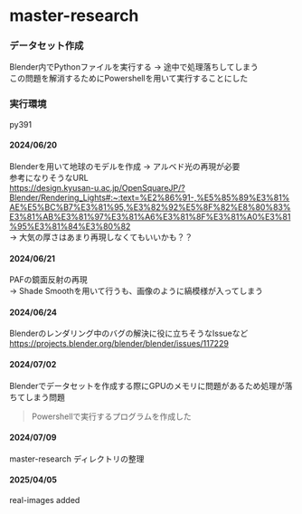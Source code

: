 # master-research

### データセット作成
Blender内でPythonファイルを実行する -> 途中で処理落ちしてしまう  
この問題を解消するためにPowershellを用いて実行することにした  

### 実行環境
py391


#### 2024/06/20
Blenderを用いて地球のモデルを作成
-> アルベド光の再現が必要  
参考になりそうなURL  
https://design.kyusan-u.ac.jp/OpenSquareJP/?Blender/Rendering_Lights#:~:text=%E2%86%91-,%E5%85%89%E3%81%AE%E5%BC%B7%E3%81%95,%E3%82%92%E5%8F%82%E8%80%83%E3%81%AB%E3%81%97%E3%81%A6%E3%81%8F%E3%81%A0%E3%81%95%E3%81%84%E3%80%82  
-> 大気の厚さはあまり再現しなくてもいいかも？？  

#### 2024/06/21  
PAFの鏡面反射の再現  
-> Shade Smoothを用いて行うも、画像のように縞模様が入ってしまう  

#### 2024/06/24
Blenderのレンダリング中のバグの解決に役に立ちそうなIssueなど  
https://projects.blender.org/blender/blender/issues/117229

#### 2024/07/02
Blenderでデータセットを作成する際にGPUのメモリに問題があるため処理が落ちてしまう問題  
> Powershellで実行するプログラムを作成した

#### 2024/07/09
master-research ディレクトリの整理

#### 2025/04/05
real-images added
